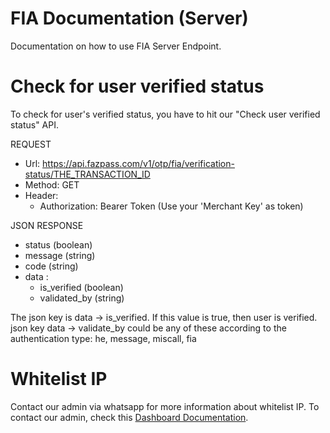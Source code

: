 # FIA Documentation (Server)

Documentation on how to use FIA Server Endpoint.

# Check for user verified status

To check for user's verified status, you have to hit our "Check user verified status" API.

REQUEST
- Url: https://api.fazpass.com/v1/otp/fia/verification-status/THE_TRANSACTION_ID
- Method: GET
- Header:
	- Authorization: Bearer Token (Use your 'Merchant Key' as token)

JSON RESPONSE
- status (boolean)
- message (string)
- code (string)
- data :
	- is_verified (boolean)
 	- validated_by (string)

The json key is data -> is_verified. If this value is true, then user is verified.
json key data -> validate_by could be any of these according to the authentication type: he, message, miscall, fia

# Whitelist IP

Contact our admin via whatsapp for more information about whitelist IP. To contact our admin, check this [Dashboard Documentation](README.Dashboard.md#whitelist-ip).
